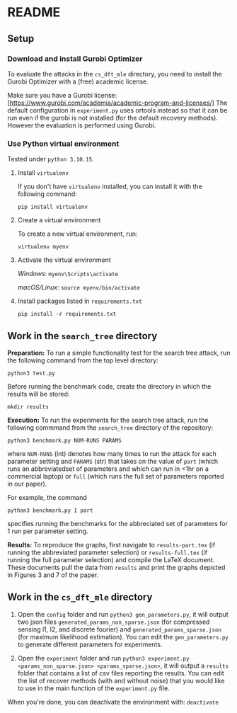 # README

## Setup

### Download and install Gurobi Optimizer

To evaluate the attacks in the `cs_dft_mle` directory, you need to install the Gurobi Optimizer with a (free) academic license.

Make sure you have a Gurobi license:
[https://www.gurobi.com/academia/academic-program-and-licenses/]
The default configuration in `experiment.py` uses ortools instead so that it can
be run even if the gurobi is not installed (for the default recovery
methods). However the evaluation is performed using Gurobi.

### Use Python virtual environment

Tested under `python 3.10.15`.

1. Install `virtualenv`

   If you don't have `virtualenv` installed, you can install it with the
   following command:
   
   `pip install virtualenv`

2. Create a virtual environment

   To create a new virtual environment, run:
   
   `virtualenv myenv`

3. Activate the virtual environment

   *Windows*: `myenv\Scripts\activate`
   
   *macOS/Linux*: `source myenv/bin/activate`

4. Install packages listed in `requirements.txt`

   `pip install -r requirements.txt`

## Work in the `search_tree` directory

**Preparation:** To run a simple functionality test for the search tree attack, run the following
command from the top level directory:

`python3 test.py`

Before running the benchmark code, create the directory in which the results will be stored:

`mkdir results`

**Execution:** To run the experiments for the search tree attack, run the following commmand from the `search_tree` directory of the repository:

`python3 benchmark.py NUM-RUNS PARAMS`

where 
`NUM-RUNS` (int) denotes how many times to run the attack for each parameter setting and 
`PARAMS` (str) that takes on the value of `part` (which runs an abbreviatedset of parameters 
and which can run in <1hr on a commercial laptop) or `full` 
(which runs the full set of parameters reported in our paper). 

For example, the command

`python3 benchmark.py 1 part`

specifies running the benchmarks for the abbreciated
set of parameters for 1 run per parameter setting.

**Results:**  To reproduce the graphs, first navigate to `results-part.tex` (if running the abbreviated 
    parameter selection) or `results-full.tex` (if running the full parameter selection) 
    and compile the LaTeX document. These documents pull the data from `results`
    and print the graphs depicted in Figures 3 and 7 of the paper.

## Work in the `cs_dft_mle` directory

1. Open the `config` folder and run `python3 gen_parameters.py`, it will output two json files
`generated_params_non_sparse.json` (for compressed sensing l1, l2, and discrete
fourier) and `generated_params_sparse.json` (for maximum likelihood estimation).
You can edit the `gen_parameters.py` to generate different parameters for experiments.

2. Open the `experiment` folder and run `python3 experiment.py <params_non_sparse.json> <params_sparse.json>`, it will output a `results` folder that contains a list of csv files reporting the results.
You can edit the list of recover methods (with and without noise) that you would like to use in the main function of the  `experiment.py` file.

When you're done, you can deactivate the environment with: `deactivate`
